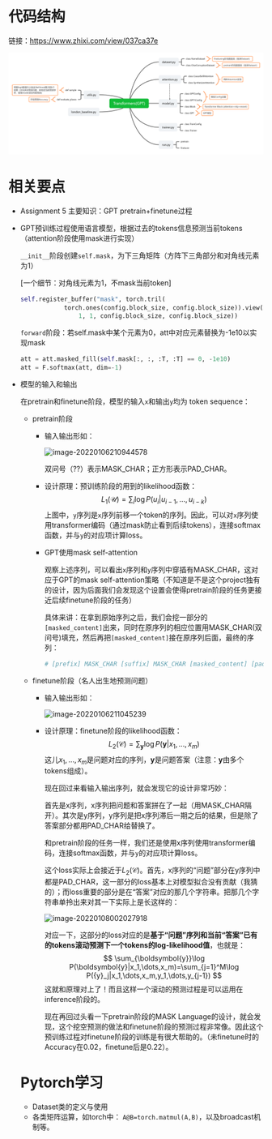 # 代码结构

链接：https://www.zhixi.com/view/037ca37e

![](code_structure.png)



# 相关要点

* Assignment 5 主要知识：GPT pretrain+finetune过程

* GPT预训练过程使用语言模型，根据过去的tokens信息预测当前tokens（attention阶段使用mask进行实现）

  `__init__`阶段创建`self.mask`，为下三角矩阵（方阵下三角部分和对角线元素为1）

  [一个细节：对角线元素为1，不mask当前token]

  ```python
  self.register_buffer("mask", torch.tril(
              torch.ones(config.block_size, config.block_size)).view(
                  1, 1, config.block_size, config.block_size))
  ```

  `forward`阶段：若self.mask中某个元素为0，att中对应元素替换为-1e10以实现mask

  ```python
  att = att.masked_fill(self.mask[:, :, :T, :T] == 0, -1e10)  
  att = F.softmax(att, dim=-1)
  ```

* 模型的输入和输出

  在pretrain和finetune阶段，模型的输入`x`和输出`y`均为 token sequence：

  * pretrain阶段

    * 输入输出形如：

      ![image-20220106210944578](https://s2.loli.net/2022/01/06/xIisW7cEXQohPpV.png)

      双问号（??）表示MASK_CHAR；正方形表示PAD_CHAR。

    * 设计原理：预训练阶段的用到的likelihood函数：
      $$
      L_1(\mathcal{U})=\sum_{i}\log P(u_i|u_{i-1},\dots,u_{i-k})
      $$
      上图中，`y`序列是`x`序列前移一个token的序列。因此，可以对`x`序列使用transformer编码（通过mask防止看到后续tokens），连接softmax函数，并与`y`的对应项计算loss。

    * GPT使用mask self-attention

      观察上述序列，可以看出`x`序列和`y`序列中穿插有MASK_CHAR，这对应于GPT的mask self-attention策略（不知道是不是这个project独有的设计，因为后面我们会发现这个设置会使得pretrain阶段的任务更接近后续finetune阶段的任务）

      具体来讲：在拿到原始序列之后，我们会挖一部分的`[masked_content]`出来，同时在原序列的相应位置用MASK_CHAR(双问号)填充，然后再把`[masked_content]`接在原序列后面，最终的序列：

      ```python
      # [prefix] MASK_CHAR [suffix] MASK_CHAR [masked_content] [pads]
      ```

      

  * finetune阶段（名人出生地预测问题）

    * 输入输出形如：

      ![image-20220106211045239](https://s2.loli.net/2022/01/06/nA9ogMD2seHPich.png)
      
    * 设计原理：finetune阶段的likelihood函数：
      $$
      L_2(\mathcal{C})=\sum_{\boldsymbol{y}}\log P(\boldsymbol{y}|x_1,\dots,x_m)
      $$
      这儿$x_1,\dots,x_m$是问题对应的序列，$\boldsymbol{y}$是问题答案（注意：$\boldsymbol{y}$由多个tokens组成）。
    
      现在回过来看输入输出序列，就会发现它的设计非常巧妙：
    
      首先是x序列，x序列把问题和答案拼在了一起（用MASK_CHAR隔开）。其次是y序列，y序列是把x序列滞后一期之后的结果，但是除了答案部分都用PAD_CHAR给替换了。
      
      和pretrain阶段的任务一样，我们还是使用x序列使用transformer编码，连接softmax函数，并与`y`的对应项计算loss。
      
      这个loss实际上会接近于$L_2(\mathcal{C})$。首先，x序列的“问题”部分在y序列中都是PAD_CHAR，这一部分的loss基本上对模型拟合没有贡献（我猜的）；而loss重要的部分是在“答案”对应的那几个字符串。把那几个字符串单拎出来对其一下实际上是长这样的：
      
      ![image-20220108002027918](https://s2.loli.net/2022/01/08/lAQe4PXrS96UY73.png)
      
      对应一下，这部分的loss对应的是**基于“问题”序列和当前“答案”已有的tokens滚动预测下一个tokens的log-likelihood值**，也就是：
      $$
      \sum_{\boldsymbol{y}}\log P(\boldsymbol{y}|x_1,\dots,x_m)=\sum_{j=1}^M\log P({y}_j|x_1,\dots,x_m,y_1,\dots,y_{j-1})
      $$
      这就和原理对上了！而且这样一个滚动的预测过程是可以运用在inference阶段的。
      
      现在再回过头看一下pretrain阶段的MASK Language的设计，就会发现，这个挖空预测的做法和finetune阶段的预测过程非常像。因此这个预训练过程对finetune阶段的训练是有很大帮助的。（未finetune时的Accuracy在0.02，finetune后是0.22）。
      
      
  
  # Pytorch学习
  
  * Dataset类的定义与使用
  * 各类矩阵运算，如torch中： `A@B=torch.matmul(A,B)`，以及broadcast机制等。
  
  
